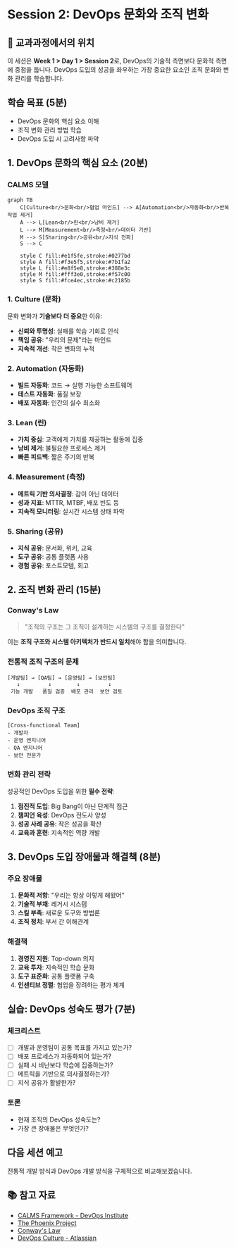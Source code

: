 # Session 2: DevOps 문화와 조직 변화

## 📍 교과과정에서의 위치
이 세션은 **Week 1 > Day 1 > Session 2**로, DevOps의 기술적 측면보다 문화적 측면에 중점을 둡니다. DevOps 도입의 성공을 좌우하는 가장 중요한 요소인 조직 문화와 변화 관리를 학습합니다.

## 학습 목표 (5분)
- DevOps 문화의 핵심 요소 이해
- 조직 변화 관리 방법 학습
- DevOps 도입 시 고려사항 파악

## 1. DevOps 문화의 핵심 요소 (20분)

### CALMS 모델

```mermaid
graph TB
    C[Culture<br/>문화<br/>협업 마인드] --> A[Automation<br/>자동화<br/>반복 작업 제거]
    A --> L[Lean<br/>린<br/>낭비 제거]
    L --> M[Measurement<br/>측정<br/>데이터 기반]
    M --> S[Sharing<br/>공유<br/>지식 전파]
    S --> C
    
    style C fill:#e1f5fe,stroke:#0277bd
    style A fill:#f3e5f5,stroke:#7b1fa2
    style L fill:#e8f5e8,stroke:#388e3c
    style M fill:#fff3e0,stroke:#f57c00
    style S fill:#fce4ec,stroke:#c2185b
```

### 1. Culture (문화)
문화 변화가 **기술보다 더 중요**한 이유:
- **신뢰와 투명성**: 실패를 학습 기회로 인식
- **책임 공유**: "우리의 문제"라는 마인드
- **지속적 개선**: 작은 변화의 누적

### 2. Automation (자동화)
- **빌드 자동화**: 코드 → 실행 가능한 소프트웨어
- **테스트 자동화**: 품질 보장
- **배포 자동화**: 인간의 실수 최소화

### 3. Lean (린)
- **가치 중심**: 고객에게 가치를 제공하는 활동에 집중
- **낭비 제거**: 불필요한 프로세스 제거
- **빠른 피드백**: 짧은 주기의 반복

### 4. Measurement (측정)
- **메트릭 기반 의사결정**: 감이 아닌 데이터
- **성과 지표**: MTTR, MTBF, 배포 빈도 등
- **지속적 모니터링**: 실시간 시스템 상태 파악

### 5. Sharing (공유)
- **지식 공유**: 문서화, 위키, 교육
- **도구 공유**: 공통 플랫폼 사용
- **경험 공유**: 포스트모템, 회고

## 2. 조직 변화 관리 (15분)

### Conway's Law
> "조직의 구조는 그 조직이 설계하는 시스템의 구조를 결정한다"

이는 **조직 구조와 시스템 아키텍처가 반드시 일치**해야 함을 의미합니다.

### 전통적 조직 구조의 문제
```
[개발팀] → [QA팀] → [운영팀] → [보안팀]
   ↓         ↓        ↓         ↓
 기능 개발   품질 검증  배포 관리  보안 검토
```

### DevOps 조직 구조
```
[Cross-functional Team]
- 개발자
- 운영 엔지니어  
- QA 엔지니어
- 보안 전문가
```

### 변화 관리 전략
성공적인 DevOps 도입을 위한 **필수 전략**:
1. **점진적 도입**: Big Bang이 아닌 단계적 접근
2. **챔피언 육성**: DevOps 전도사 양성
3. **성공 사례 공유**: 작은 성공을 확산
4. **교육과 훈련**: 지속적인 역량 개발

## 3. DevOps 도입 장애물과 해결책 (8분)

### 주요 장애물
1. **문화적 저항**: "우리는 항상 이렇게 해왔어"
2. **기술적 부채**: 레거시 시스템
3. **스킬 부족**: 새로운 도구와 방법론
4. **조직 정치**: 부서 간 이해관계

### 해결책
1. **경영진 지원**: Top-down 의지
2. **교육 투자**: 지속적인 학습 문화
3. **도구 표준화**: 공통 플랫폼 구축
4. **인센티브 정렬**: 협업을 장려하는 평가 체계

## 실습: DevOps 성숙도 평가 (7분)

### 체크리스트
- [ ] 개발과 운영팀이 공통 목표를 가지고 있는가?
- [ ] 배포 프로세스가 자동화되어 있는가?
- [ ] 실패 시 비난보다 학습에 집중하는가?
- [ ] 메트릭을 기반으로 의사결정하는가?
- [ ] 지식 공유가 활발한가?

### 토론
- 현재 조직의 DevOps 성숙도는?
- 가장 큰 장애물은 무엇인가?

## 다음 세션 예고
전통적 개발 방식과 DevOps 개발 방식을 구체적으로 비교해보겠습니다.

## 📚 참고 자료
- [CALMS Framework - DevOps Institute](https://devopsinstitute.com/calms/)
- [The Phoenix Project](https://itrevolution.com/the-phoenix-project/)
- [Conway's Law](https://www.melconway.com/Home/Conways_Law.html)
- [DevOps Culture - Atlassian](https://www.atlassian.com/devops/what-is-devops/devops-culture)